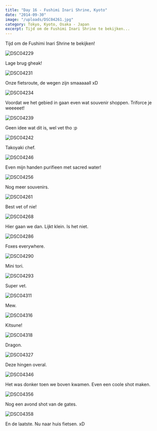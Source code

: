 ```yaml
---
title: "Day 16 - Fushimi Inari Shrine, Kyoto"
date: "2014-09-30"
image: "/uploads/DSC04261.jpg"
category: Tokyo, Kyoto, Osaka - Japan
excerpt: Tijd om de Fushimi Inari Shrine te bekijken...
---
```


Tijd om de Fushimi Inari Shrine te bekijken!

![DSC04229](/uploads/DSC04229-1024x575.jpg)

Lage brug gheak!

![DSC04231](/uploads/DSC04231-1024x575.jpg)

Onze fietsroute, de wegen zijn smaaaaall xD

![DSC04234](/uploads/DSC04234-1024x575.jpg)

Voordat we het gebied in gaan even wat souvenir shoppen. Triforce je weeeeet!

![DSC04239](/uploads/DSC04239-1024x575.jpg)

Geen idee wat dit is, wel vet tho :p

![DSC04242](/uploads/DSC04242-1024x575.jpg)

Takoyaki chef.

![DSC04246](/uploads/DSC04246-1024x575.jpg)

Even mijn handen purifieen met sacred water!

![DSC04256](/uploads/DSC04256-1024x575.jpg)

Nog meer souvenirs.

![DSC04261](/uploads/DSC04261-1024x575.jpg)

Best vet of nie!

![DSC04268](/uploads/DSC04268-575x1024.jpg)

Hier gaan we dan. Lijkt klein. Is het niet.

![DSC04286](/uploads/DSC04286-1024x575.jpg)

Foxes everywhere.

![DSC04290](/uploads/DSC04290-1024x575.jpg)

Mini tori.

![DSC04293](/uploads/DSC04293-1024x575.jpg)

Super vet.

![DSC04311](/uploads/DSC04311-1024x575.jpg)

Mew.

![DSC04316](/uploads/DSC04316-1024x575.jpg)

Kitsune!

![DSC04318](/uploads/DSC04318-575x1024.jpg)

Dragon.

![DSC04327](/uploads/DSC04327-1024x575.jpg)

Deze hingen overal.

![DSC04346](/uploads/DSC04346-1024x575.jpg)

Het was donker toen we boven kwamen. Even een coole shot maken.

![DSC04356](/uploads/DSC04356-1024x575.jpg)

Nog een avond shot van de gates.

![DSC04358](/uploads/DSC04358-1024x575.jpg)

En de laatste. Nu naar huis fietsen. xD
